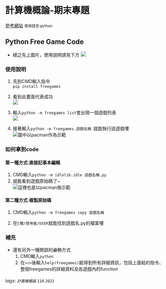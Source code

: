 # 計算機概論-期末專題


[參考網站](http://www.grantjenks.com/docs/freegames/)
<small>使用語言:python</small>

## Python Free Game Code

- 總之先上圖片，使用說明請見下方
![](https://i.imgur.com/y7Dzq4z.png)


### 使用說明
1. 先到CMD輸入指令<br>`pip install freegames`


3. 看到此畫面代表成功<br>![](https://i.imgur.com/qL70vYD.png)
4. 輸入`python -m freegames list`會出現一個遊戲列表<br>![](https://i.imgur.com/yW1tDqi.png)
5. 接著輸入`python -m freegames.遊戲名稱 `就能執行該遊戲嘍<br>![](https://i.imgur.com/lQF6lYx.png "圖中以pacman作為示範")
### 如何拿到code

#### 第一種方式:直接記事本編輯
1. CMD輸入`python -m idlelib.idle 遊戲名稱.py`
2. 就能看到遊戲原始碼了~<br>![](https://i.imgur.com/xG4KplI.png "這裡也是以pacman做示範")

#### 第二種方式:複製原始碼
1. CMD輸入`python -m freegames copy 遊戲名稱`


3. 在`C槽/使用者/USER`就能找到遊戲名.py的檔案嘍

### 補充
- 還有另外一種開啟的~~姿勢~~方式
    1. CMD輸入`python`
    2. 在`>>>`後輸入`help(freegames)`能得到所有詳細資訊，包括上面給的指令、整個freegames的詳細資料及各遊戲內的function

###### tags: `計算機概論` `110` `2021`

<style>
.navbar-brand::after { content: " × FJUMIIA"; }
</style>